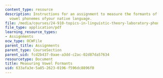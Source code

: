 ```yaml
---
content_type: resource
description: Instructions for an assignment to measure the formants of the stressed
  vowel phonemes ofyour native language.
file: /media/courses/24-910-topics-in-linguistic-theory-laboratory-phonology-spring-2007/633afa3e5a8526230196f596dc8896f0_vowel_formants.pdf
file_type: application/pdf
learning_resource_types:
- Assignments
ocw_type: OCWFile
parent_title: Assignments
parent_type: CourseSection
parent_uid: fcd2b437-0aae-a3dd-c2ac-02d87da57634
resourcetype: Document
title: Measuring Vowel Formants
uid: 633afa3e-5a85-2623-0196-f596dc8896f0
---
```

